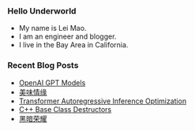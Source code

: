 ### Hello Underworld

- My name is Lei Mao.
- I am an engineer and blogger.
- I live in the Bay Area in California.


### Recent Blog Posts

<!-- BLOG-POST-LIST:START -->
- [OpenAI GPT Models](https://leimao.github.io/article/OpenAI-GPT-Models/)
- [美味情缘](https://leimao.github.io/essay/%E7%BE%8E%E5%91%B3%E6%83%85%E7%BC%98/)
- [Transformer Autoregressive Inference Optimization](https://leimao.github.io/article/Transformer-Autoregressive-Inference-Optimization/)
- [C++ Base Class Destructors](https://leimao.github.io/blog/CPP-Base-Class-Destructors/)
- [黑暗荣耀](https://leimao.github.io/essay/%E9%BB%91%E6%9A%97%E8%8D%A3%E8%80%80-The-Glory/)
<!-- BLOG-POST-LIST:END -->
